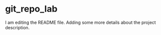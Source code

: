 # git_repo_lab

I am editing the README file. Adding some more details about the project description.
